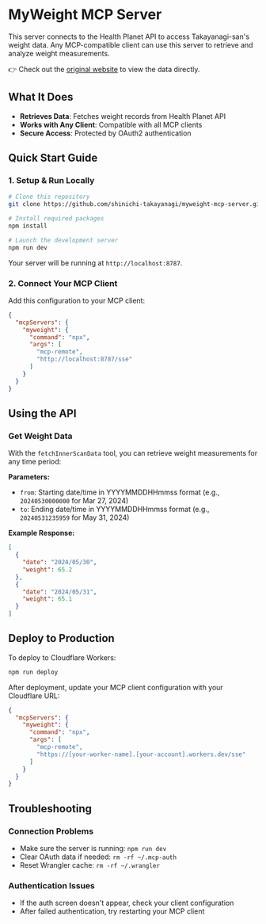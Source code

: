 # MyWeight MCP Server

This server connects to the Health Planet API to access Takayanagi-san's weight data. Any MCP-compatible client can use this server to retrieve and analyze weight measurements.

👉 Check out the [original website](https://shinichi-takayanagi.github.io/myweight/) to view the data directly.

## What It Does

- **Retrieves Data**: Fetches weight records from Health Planet API
- **Works with Any Client**: Compatible with all MCP clients
- **Secure Access**: Protected by OAuth2 authentication

## Quick Start Guide

### 1. Setup & Run Locally

```bash
# Clone this repository
git clone https://github.com/shinichi-takayanagi/myweight-mcp-server.git

# Install required packages
npm install

# Launch the development server
npm run dev
```

Your server will be running at `http://localhost:8787`.

### 2. Connect Your MCP Client

Add this configuration to your MCP client:

```json
{
  "mcpServers": {
    "myweight": {
      "command": "npx",
      "args": [
        "mcp-remote",
        "http://localhost:8787/sse"
      ]
    }
  }
}
```

## Using the API

### Get Weight Data

With the `fetchInnerScanData` tool, you can retrieve weight measurements for any time period:

**Parameters:**
- `from`: Starting date/time in YYYYMMDDHHmmss format (e.g., `20240530000000` for Mar 27, 2024)
- `to`: Ending date/time in YYYYMMDDHHmmss format (e.g., `20240531235959` for May 31, 2024)

**Example Response:**
```json
[
  {
    "date": "2024/05/30",
    "weight": 65.2
  },
  {
    "date": "2024/05/31",
    "weight": 65.1
  }
]
```

## Deploy to Production

To deploy to Cloudflare Workers:

```bash
npm run deploy
```

After deployment, update your MCP client configuration with your Cloudflare URL:

```json
{
  "mcpServers": {
    "myweight": {
      "command": "npx",
      "args": [
        "mcp-remote",
        "https://[your-worker-name].[your-account].workers.dev/sse"
      ]
    }
  }
}
```

## Troubleshooting

### Connection Problems
- Make sure the server is running: `npm run dev`
- Clear OAuth data if needed: `rm -rf ~/.mcp-auth`
- Reset Wrangler cache: `rm -rf ~/.wrangler`

### Authentication Issues
- If the auth screen doesn't appear, check your client configuration
- After failed authentication, try restarting your MCP client

